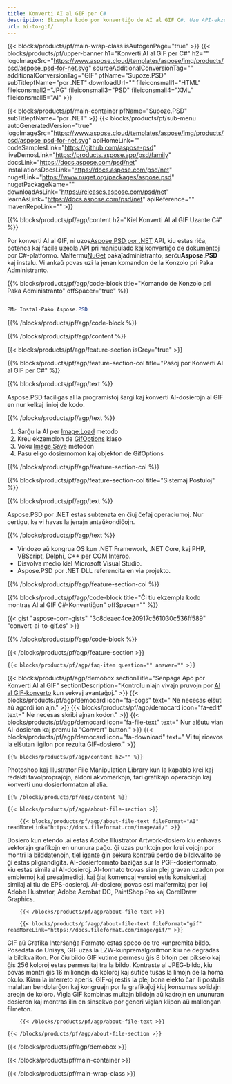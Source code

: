 ```yaml
---
title: Konverti AI al GIF per C#
description: Ekzempla kodo por konvertiĝo de AI al GIF C#. Uzu API-ekzemplan kodon por bataj AI-dosieroj al GIF konvertiĝo ene de VB.NET, Asp.NET aŭ ajna aplikaĵo bazita en .NET.
url: ai-to-gif/
---
```


{{< blocks/products/pf/main-wrap-class isAutogenPage="true" >}}
{{< blocks/products/pf/upper-banner h1="Konverti AI al GIF per C#" h2="" logoImageSrc="https://www.aspose.cloud/templates/aspose/img/products/psd/aspose_psd-for-net.svg" sourceAdditionalConversionTag="" additionalConversionTag="GIF" pfName="Supoze.PSD" subTitlepfName="por .NET" downloadUrl="" fileiconsmall1="HTML" fileiconsmall2="JPG" fileiconsmall3="PSD" fileiconsmall4="XML" fileiconsmall5="AI" >}}

{{< blocks/products/pf/main-container pfName="Supoze.PSD" subTitlepfName="por .NET" >}}
{{< blocks/products/pf/sub-menu autoGeneratedVersion="true" logoImageSrc="https://www.aspose.cloud/templates/aspose/img/products/psd/aspose_psd-for-net.svg" apiHomeLink="" codeSamplesLink="https://github.com/aspose-psd" liveDemosLink="https://products.aspose.app/psd/family" docsLink="https://docs.aspose.com/psd/net" installationsDocsLink="https://docs.aspose.com/psd/net" nugetLink="https://www.nuget.org/packages/aspose.psd" nugetPackageName="" downloadAsLink="https://releases.aspose.com/psd/net" learnAsLink="https://docs.aspose.com/psd/net" apiReference="" mavenRepoLink="" >}}

{{% blocks/products/pf/agp/content h2="Kiel Konverti AI al GIF Uzante C#" %}}

Por konverti AI al GIF, ni uzos<a href="/psd/{{< lang-code >}}net">Aspose.PSD por .NET</a> API, kiu estas riĉa, potenca kaj facile uzebla API pri manipulado kaj konvertiĝo de dokumentoj por C#-platformo. Malfermu<a href="https://www.nuget.org/packages/aspose.psd">NuGet</a> pakaĵadministranto, serĉu<b>Aspose.PSD</b> kaj instalu. Vi ankaŭ povas uzi la jenan komandon de la Konzolo pri Paka Administranto.

{{% blocks/products/pf/agp/code-block title="Komando de Konzolo pri Paka Administranto" offSpacer="true" %}}

```cs

PM> Instal-Pako Aspose.PSD

```

{{% /blocks/products/pf/agp/code-block %}}

{{% /blocks/products/pf/agp/content %}}

{{< blocks/products/pf/agp/feature-section isGrey="true" >}}

{{% blocks/products/pf/agp/feature-section-col title="Paŝoj por Konverti AI al GIF per C#" %}}

{{% blocks/products/pf/agp/text %}}

 Aspose.PSD faciligas al la programistoj ŝargi kaj konverti AI-dosierojn al GIF en nur kelkaj linioj de kodo.

{{% /blocks/products/pf/agp/text %}}

1. Ŝarĝu la AI per [Image.Load](https://apireference.aspose.com/psd/net/aspose.psd/image/methods/load/index) metodo
1. Kreu ekzemplon de [GifOptions](https://apireference.aspose.com/psd/net/aspose.psd.imageoptions/GifOptions) klaso
1. Voku [Image.Save](https://apireference.aspose.com/psd/net/aspose.psd/image/methods/save/index) metodon
1. Pasu eligo dosiernomon kaj objekton de GifOptions

{{% /blocks/products/pf/agp/feature-section-col %}}

{{% blocks/products/pf/agp/feature-section-col title="Sistemaj Postuloj" %}}

{{% blocks/products/pf/agp/text %}}

 Aspose.PSD por .NET estas subtenata en ĉiuj ĉefaj operaciumoj. Nur certigu, ke vi havas la jenajn antaŭkondiĉojn.

{{% /blocks/products/pf/agp/text %}}

- Vindozo aŭ kongrua OS kun .NET Framework, .NET Core, kaj PHP, VBScript, Delphi, C++ per COM Interop.
- Disvolva medio kiel Microsoft Visual Studio.
- Aspose.PSD por .NET DLL referencita en via projekto.

{{% /blocks/products/pf/agp/feature-section-col %}}

{{% blocks/products/pf/agp/code-block title="Ĉi tiu ekzempla kodo montras AI al GIF C#-Konvertiĝon" offSpacer="" %}}

{{< gist "aspose-com-gists" "3c8deaec4ce20917c561030c536ff589" "convert-ai-to-gif.cs" >}}

{{% /blocks/products/pf/agp/code-block %}}

{{< /blocks/products/pf/agp/feature-section >}}

    {{< blocks/products/pf/agp/faq-item question="" answer="" >}}
 

<!-- aboutfile Starts -->

{{< blocks/products/pf/agp/demobox sectionTitle="Senpaga Apo por Konverti AI al GIF" sectionDescription="Kontrolu niajn vivajn pruvojn por [AI al GIF-konverto](https://products.aspose.app/psd/conversion/ai-to-gif) kun sekvaj avantaĝoj." >}}
        {{< blocks/products/pf/agp/democard icon="fa-cogs" text=" Ne necesas elŝuti aŭ agordi ion ajn." >}}
        {{< blocks/products/pf/agp/democard icon="fa-edit" text=" Ne necesas skribi ajnan kodon." >}}
        {{< blocks/products/pf/agp/democard icon="fa-file-text" text=" Nur alŝutu vian AI-dosieron kaj premu la \"Convert\" button." >}}
        {{< blocks/products/pf/agp/democard icon="fa-download" text=" Vi tuj ricevos la elŝutan ligilon por rezulta GIF-dosiero." >}}

    {{% blocks/products/pf/agp/content h2="" %}}

Photoshop kaj Illustrator File Manipulation Library kun la kapablo krei kaj redakti tavolpropraĵojn, aldoni akvomarkojn, fari grafikajn operaciojn kaj konverti unu dosierformaton al alia.



    {{% /blocks/products/pf/agp/content %}}

    {{< blocks/products/pf/agp/about-file-section >}}

        {{< blocks/products/pf/agp/about-file-text fileFormat="AI" readMoreLink="https://docs.fileformat.com/image/ai/" >}}
Dosiero kun etendo .ai estas Adobe Illustrator Artwork-dosiero kiu enhavas vektorajn grafikojn en ununura paĝo. ĝi uzas punktojn por krei vojojn por montri la bilddatenojn, tiel igante ĝin sekura kontraŭ perdo de bildkvalito se ĝi estas pligrandigita. AI-dosierformato baziĝas sur la PGF-dosierformato, kiu estas simila al AI-dosieroj. AI-formato trovas sian plej gravan uzadon por emblemoj kaj presaĵmedioj, kaj ĝiaj komencaj versioj estis konsideritaj similaj al tiu de EPS-dosieroj. AI-dosieroj povas esti malfermitaj per iloj Adobe Illustrator, Adobe Acrobat DC, PaintShop Pro kaj CorelDraw Graphics.

        {{< /blocks/products/pf/agp/about-file-text >}}

        {{< blocks/products/pf/agp/about-file-text fileFormat="gif" readMoreLink="https://docs.fileformat.com/image/gif/" >}}
GIF aŭ Grafika Interŝanĝa Formato estas speco de tre kunpremita bildo. Posedata de Unisys, GIF uzas la LZW-kunpremalgoritmon kiu ne degradas la bildkvaliton. Por ĉiu bildo GIF kutime permesu ĝis 8 bitojn per pikselo kaj ĝis 256 koloroj estas permesitaj tra la bildo. Kontraste al JPEG-bildo, kiu povas montri ĝis 16 milionojn da koloroj kaj sufiĉe tuŝas la limojn de la homa okulo. Kiam la interreto aperis, GIF-oj restis la plej bona elekto ĉar ili postulis malaltan bendolarĝon kaj kongruajn por la grafikaĵoj kiuj konsumas solidajn areojn de koloro. Vigla GIF kombinas multajn bildojn aŭ kadrojn en ununuran dosieron kaj montras ilin en sinsekvo por generi viglan klipon aŭ mallongan filmeton.

        {{< /blocks/products/pf/agp/about-file-text >}}

    {{< /blocks/products/pf/agp/about-file-section >}}

{{< /blocks/products/pf/agp/demobox >}}

<!-- aboutfile Ends -->



{{< /blocks/products/pf/main-container >}}
    
{{< /blocks/products/pf/main-wrap-class >}}
